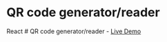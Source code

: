 # QR code generator/reader
React # QR code generator/reader - [Live Demo](https://www.filiq.net/projects/qr-code/)


